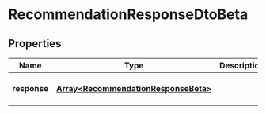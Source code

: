 # RecommendationResponseDtoBeta

## Properties

Name | Type | Description | Notes
------------ | ------------- | ------------- | -------------
**response** | [**Array&lt;RecommendationResponseBeta&gt;**](RecommendationResponseBeta.md) |  | [optional] [default to undefined]

